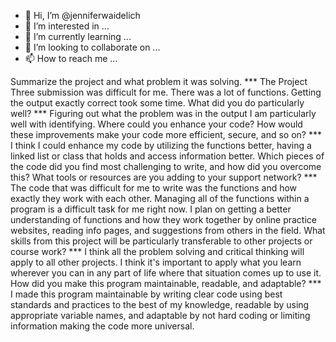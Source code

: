 - 👋 Hi, I’m @jenniferwaidelich
- 👀 I’m interested in ...
- 🌱 I’m currently learning ...
- 💞️ I’m looking to collaborate on ...
- 📫 How to reach me ...

<!---
jenniferwaidelich/jenniferwaidelich is a ✨ special ✨ repository because its `README.md` (this file) appears on your GitHub profile.
You can click the Preview link to take a look at your changes.
--->
Summarize the project and what problem it was solving.
*** The Project Three submission was difficult for me. There was a lot of functions. Getting the output exactly correct took some time. 
What did you do particularly well?
*** Figuring out what the problem was in the output I am particularly well with identifying. 
Where could you enhance your code? How would these improvements make your code more efficient, secure, and so on?
*** I think I could enhance my code by utilizing the functions better, having a linked list or class that holds and access information better. 
Which pieces of the code did you find most challenging to write, and how did you overcome this? What tools or resources are you adding to your support network?
*** The code that was difficult for me to write was the functions and how exactly they work with each other. Managing all of the functions within a program is a difficult task for me right now. I plan on getting a better understanding of functions and how they work together by online practice websites, reading info pages, and suggestions from others in the field. 
What skills from this project will be particularly transferable to other projects or course work?
*** I think all the problem solving and critical thinking will apply to all other projects. I think it's important to apply what you learn wherever you can in any part of life where that situation comes up to use it. 
How did you make this program maintainable, readable, and adaptable?
*** I made this program maintainable by writing clear code using best standards and practices to the best of my knowledge, readable by using appropriate variable names, and adaptable by not hard coding or limiting information making the code more universal. 
